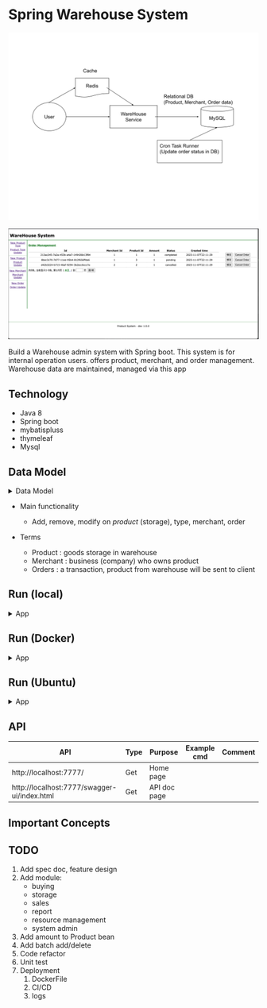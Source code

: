 # Spring Warehouse System

<p align="center"><img src ="./doc/pic/SpringWareHouse.svg"></p>

<p align="center"><img src ="./doc/pic/warehouse_ui_1.png"></p>


Build a Warehouse admin system with Spring boot.
This system is for internal operation users. offers product, merchant, and order management. Warehouse data are maintained, managed via this app

## Technology
- Java 8
- Spring boot
- mybatispluss
- thymeleaf
- Mysql

## Data Model

<details>
<summary>Data Model</summary>

<p align="center"><img src ="./doc/pic/data_model.png"></p>

</details>

- Main functionality
  - Add, remove, modify on *product* (storage), type, merchant, order

- Terms
  - Product : goods storage in warehouse
  - Merchant : business (company) who owns product
  - Orders : a transaction, product from warehouse will be sent to client 


## Run (local)

<details>
<summary>App</summary>

- Run DDL first
	- all SQL files under `/sql/ddl`

```bash
#---------------------------
# Run app
#---------------------------

# build
mvn package

# run
java -jar target/springWarehouse-0.0.1-SNAPSHOT.jar
```

</details>


## Run (Docker)

<details>
<summary>App</summary>

```bash
git clone https://github.com/yennanliu/SpringPlayground.git
cd SpringPlayground/springWarehouse
docker build -t spring-warehouse .
docker run -p 7777:7777 spring-warehouse
```

</details>

## Run (Ubuntu)

<details>
<summary>App</summary>

```bash

#---------------------------
# Step 1) clone code
#---------------------------

git clone https://github.com/yennanliu/SpringPlayground.git
cd SpringPlayground/springWarehouse

# update apt
sudo sudo apt update

#---------------------------
# Step 2) build jar
#---------------------------

# build java jar
sudo apt install maven
mvn package -DskipTests

#---------------------------
# Step 3) install mysql server, update pwd, data model
#---------------------------

sudo apt install mysql-server

# start mysql @ ububtu
sudo service mysql start

# access mysql CLI
# https://www.twblogs.net/a/5baa9f262b7177781a0e54cb
sudo mysql -u root # I had to use "sudo" since is new installation

mysql> USE mysql;
mysql> UPDATE user SET plugin='mysql_native_password' WHERE User='root';
mysql> FLUSH PRIVILEGES;
mysql> exit;

sudo service mysql restart

# access mysql CLI again, and run DDL under `/sql/ddl`
mysql -u root

#---------------------------
# Step 2) run App
#---------------------------
nohup java -jar target/springWarehouse-0.0.1-SNAPSHOT.jar &
```

</details>

## API

| API | Type | Purpose | Example cmd | Comment|
| ----- | -------- | ---- | ----- | ---- |
| http://localhost:7777/ | Get | Home page || |
| http://localhost:7777/swagger-ui/index.html | Get | API doc page || |

## Important Concepts

## TODO

1. Add spec doc, feature design
2. Add module:
    - buying
    - storage
    - sales
    - report
    - resource management
    - system admin
3. Add amount to Product bean
4. Add batch add/delete
5. Code refactor
6. Unit test
7. Deployment
   1. DockerFile
   2. CI/CD
   3. logs
